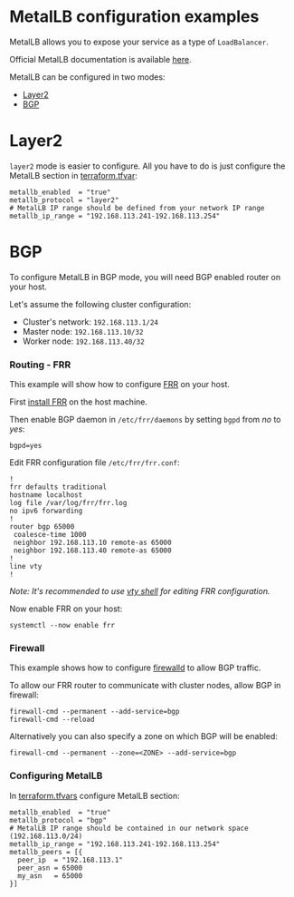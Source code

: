 # MetalLB configuration examples

MetalLB allows you to expose your service as a type of `LoadBalancer`.

Official MetalLB documentation is available [here](https://www.metallb.org).

MetalLB can be configured in two modes:
- [Layer2](#layer2)
- [BGP](#bgp)

# Layer2

`layer2` mode is easier to configure. All you have to do is just configure the MetalLB section in [terraform.tfvar](/terraform.tfvars):
```hcl
metallb_enabled  = "true"
metallb_protocol = "layer2"
# MetalLB IP range should be defined from your network IP range
metallb_ip_range = "192.168.113.241-192.168.113.254" 
``` 

# BGP

To configure MetalLB in BGP mode, you will need BGP enabled router on your host.

Let's assume the following cluster configuration:
- Cluster's network: `192.168.113.1/24`
- Master node: `192.168.113.10/32`
- Worker node: `192.168.113.40/32`

### Routing - FRR

This example will show how to configure [FRR](https://frrouting.org/) on your host.

First [install FRR](http://docs.frrouting.org/en/latest/installation.html) on the host machine.

Then enable BGP daemon in `/etc/frr/daemons` by setting `bgpd` from *no* to *yes*:
```
bgpd=yes
```

Edit FRR configuration file `/etc/frr/frr.conf`:
```
!
frr defaults traditional
hostname localhost
log file /var/log/frr/frr.log
no ipv6 forwarding
!
router bgp 65000
 coalesce-time 1000
 neighbor 192.168.113.10 remote-as 65000
 neighbor 192.168.113.40 remote-as 65000
!
line vty
!
```

*Note: It's recommended to use [vty shell](http://docs.frrouting.org/en/latest/vtysh.html) for editing FRR configuration.*

Now enable FRR on your host:
```
systemctl --now enable frr
```

### Firewall

This example shows how to configure [firewalld](https://firewalld.org/) to allow BGP traffic.

To allow our FRR router to communicate with cluster nodes, allow BGP in firewall:
```
firewall-cmd --permanent --add-service=bgp
firewall-cmd --reload
```

Alternatively you can also specify a zone on which BGP will be enabled:
```
firewall-cmd --permanent --zone=<ZONE> --add-service=bgp
```

### Configuring MetalLB

In [terraform.tfvars](/terraform.tfvars) configure MetalLB section:
```hcl
metallb_enabled  = "true"
metallb_protocol = "bgp"
# MetalLB IP range should be contained in our network space (192.168.113.0/24)
metallb_ip_range = "192.168.113.241-192.168.113.254"
metallb_peers = [{
  peer_ip  = "192.168.113.1"
  peer_asn = 65000
  my_asn   = 65000
}]
```